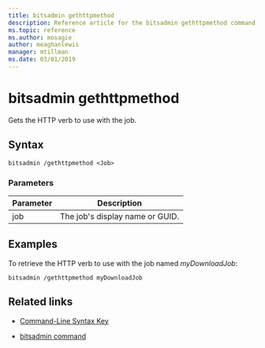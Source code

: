 ```yaml
---
title: bitsadmin gethttpmethod
description: Reference article for the bitsadmin gethttpmethod command, which gets the HTTP verb to use with the job.
ms.topic: reference
ms.author: mosagie
author: meaghanlewis
manager: mtillman
ms.date: 03/01/2019
---
```


# bitsadmin gethttpmethod

Gets the HTTP verb to use with the job.

## Syntax

```
bitsadmin /gethttpmethod <Job>
```

### Parameters

| Parameter | Description |
| -------------- | -------------- |
| job | The job's display name or GUID. |

## Examples

To retrieve the HTTP verb to use with the job named *myDownloadJob*:

```
bitsadmin /gethttpmethod myDownloadJob
```

## Related links

- [Command-Line Syntax Key](command-line-syntax-key.md)

- [bitsadmin command](bitsadmin.md)

